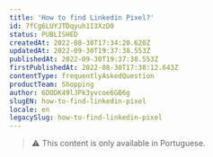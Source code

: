 ```yaml
---
title: 'How to find Linkedin Pixel?'
id: 7fCg6LUYJTDqyuh1I3XzD0
status: PUBLISHED
createdAt: 2022-08-30T17:34:20.620Z
updatedAt: 2022-09-30T19:37:38.553Z
publishedAt: 2022-09-30T19:37:38.553Z
firstPublishedAt: 2022-08-30T17:38:12.643Z
contentType: frequentlyAskedQuestion
productTeam: Shopping
author: 6DODK49lJPk3yvcoe6GB6g
slugEN: how-to-find-linkedin-pixel
locale: en
legacySlug: how-to-find-linkedin-pixel
---
```


>⚠️ This content is only available in Portuguese.
